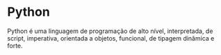 # Python

Python é uma linguagem de programação de alto nível, interpretada, de script, imperativa, orientada a objetos, funcional, de tipagem dinâmica e forte.

